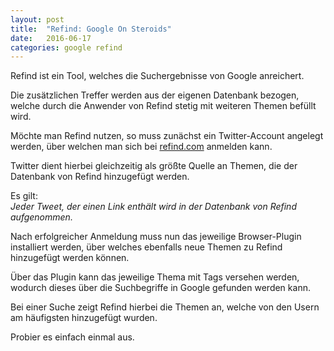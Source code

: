 ```yaml
---
layout: post
title:  "Refind: Google On Steroids"
date:   2016-06-17
categories: google refind
---
```


Refind ist ein Tool, welches die Suchergebnisse von Google anreichert.   

Die zusätzlichen Treffer werden aus der eigenen Datenbank bezogen, welche durch
die Anwender von Refind stetig mit weiteren Themen befüllt wird.   

Möchte man Refind nutzen, so muss zunächst ein Twitter-Account angelegt werden,
über welchen man sich bei [refind.com](https://www.refind.com) anmelden kann.   

Twitter dient hierbei gleichzeitig als größte Quelle an Themen,
die der Datenbank von Refind hinzugefügt werden.   

Es gilt:   
*Jeder Tweet, der einen Link enthält wird in der Datenbank von Refind aufgenommen.*

Nach erfolgreicher Anmeldung muss nun das jeweilige Browser-Plugin installiert werden,
über welches ebenfalls neue Themen zu Refind hinzugefügt werden können.   

Über das Plugin kann das jeweilige Thema mit Tags versehen werden, wodurch
dieses über die Suchbegriffe in Google gefunden werden kann.   

Bei einer Suche zeigt Refind hierbei die Themen an, welche von den Usern am häufigsten
hinzugefügt wurden.   

Probier es einfach einmal aus.   
